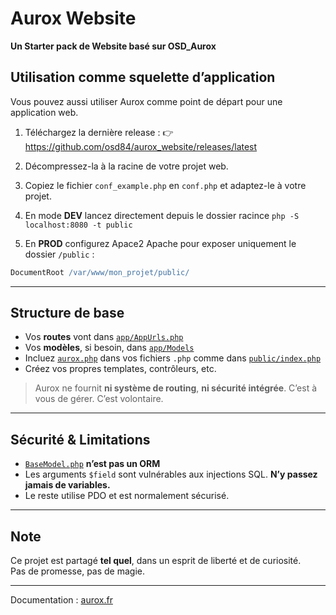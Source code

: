 # Aurox Website

**Un Starter pack de Website basé sur OSD_Aurox**



## Utilisation comme squelette d’application

Vous pouvez aussi utiliser Aurox comme point de départ pour une application web.

1. Téléchargez la dernière release :
   👉  https://github.com/osd84/aurox_website/releases/latest

2. Décompressez-la à la racine de votre projet web.


3. Copiez le fichier `conf_example.php` en `conf.php` et adaptez-le à votre projet.


6. En mode **DEV** lancez directement depuis le dossier racince `php -S localhost:8080 -t public `

5. En **PROD** configurez Apace2 Apache pour exposer uniquement le dossier `/public` :

```apache
DocumentRoot /var/www/mon_projet/public/
```

---

## Structure de base

* Vos **routes** vont dans [`app/AppUrls.php`](app/AppUrls.php)
* Vos **modèles**, si besoin, dans [`app/Models`](app/Models)
* Incluez [`aurox.php`](aurox.php) dans vos fichiers `.php` comme dans [`public/index.php`](public/index.php)
* Créez vos propres templates, contrôleurs, etc.

> Aurox ne fournit **ni système de routing**, **ni sécurité intégrée**.
> C’est à vous de gérer. C’est volontaire.

---

## Sécurité & Limitations

* [`BaseModel.php`](src/OsdAurox/BaseModel.php) **n’est pas un ORM**
* Les arguments `$field` sont vulnérables aux injections SQL. **N’y passez jamais de variables.**
* Le reste utilise PDO et est normalement sécurisé.

---

## Note 

Ce projet est partagé **tel quel**, dans un esprit de liberté et de curiosité. <br>
Pas de promesse, pas de magie.

---

Documentation : [aurox.fr](https://aurox.fr)


